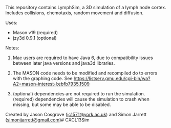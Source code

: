 This repository contains LymphSim, a 3D simulation of a lymph node cortex. Includes collisions, chemotaxis, random movement and diffusion.


Uses:

* Mason v19 (required)
* jzy3d 0.9.1 (optional)

Notes: 

1) Mac users are required to have Java 6, due to compatibility issues between later java versions and java3d libraries.

2) The MASON code needs to be modified and recompiled do to errors with the graphing code. See https://listserv.gmu.edu/cgi-bin/wa?A2=mason-interest-l;ebfb7935.1509

3) (optional) dependencies are not required to run the simulation. (required) dependencies will cause the simulation to crash when missing, but some may be able to be disabled.


Created by Jason Cosgrove (jc1571@york.ac.uk) and Simon Jarrett (simonjjarrett@gmail.com)# CXCL13Sim

